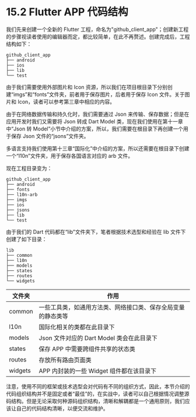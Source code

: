 # 15.2 Flutter APP 代码结构

我们先来创建一个全新的 Flutter 工程，命名为"github_client_app"；创建新工程的步骤视读者使用的编辑器而定，都比较简单，在此不再赘述。创建完成后，工程结构如下：

```shell
github_client_app
├── android
├── ios
├── lib
└── test
```

由于我们需要使用外部图片和 Icon 资源，所以我们在项目根目录下分别创建“imgs”和“fonts”文件夹，前者用于保存图片，后者用于保存 Icon 文件。关于图片和 Icon，读者可以参考第三章中相应的内容。

由于在网络数据传输和持久化时，我们需要通过 Json 来传输、保存数据；但是在应用开发时我们又需要将 Json 转成 Dart Model 类，现在我们使用在第十一章中“Json 转 Model”小节中介绍的方案，所以，我们需要在根目录下再创建一个用于保存 Json 文件的“jsons”文件夹。

多语言支持我们使用第十三章“国际化”中介绍的方案，所以还需要在根目录下创建一个“l10n”文件夹，用于保存各国语言对应的 arb 文件。

现在工程目录变为：

```shell
github_client_app
├── android
├── fonts
├── l10n-arb
├── imgs
├── ios
├── jsons
├── lib
└── test
```

由于我们的 Dart 代码都在“lib”文件夹下，笔者根据技术选型和经验在 lib 文件下创建了如下目录：

```shell
lib
├── common
├── l10n
├── models
├── states
├── routes
└── widgets
```

| 文件夹  | 作用                                                         |
| ------- | ------------------------------------------------------------ |
| common  | 一些工具类，如通用方法类、网络接口类、保存全局变量的静态类等 |
| l10n    | 国际化相关的类都在此目录下                                   |
| models  | Json 文件对应的 Dart Model 类会在此目录下                    |
| states  | 保存 APP 中需要跨组件共享的状态类                            |
| routes  | 存放所有路由页面类                                           |
| widgets | APP 内封装的一些 Widget 组件都在该目录下                     |

注意，使用不同的框架或技术选型会对代码有不同的组织方式，因此，本节介绍的代码组织结构并不是固定或者“最佳”的，在实战中，读者可以自己根据情况调整源码结构。但是无论采取何种源码组织结构，清晰和解耦都是一个通用原则，我们应该让自己的代码结构清晰，以便交流和维护。
